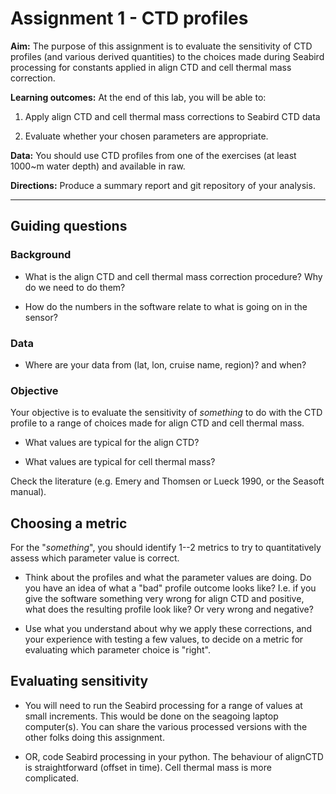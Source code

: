# Assignment 1 - CTD profiles


**Aim:** The purpose of this assignment is to evaluate the sensitivity of CTD profiles (and various derived quantities) to the choices made during Seabird processing for constants applied in align CTD and cell thermal mass correction.

**Learning outcomes:** At the end of this lab, you will be able to:

1. Apply align CTD and cell thermal mass corrections to Seabird CTD data

2. Evaluate whether your chosen parameters are appropriate.

**Data:** You should use CTD profiles from one of the exercises (at least 1000~m water depth) and available in raw.

**Directions:** Produce a summary report and git repository of your analysis.

----
## Guiding questions

### Background

- What is the align CTD and cell thermal mass correction procedure?  Why do we need to do them?

- How do the numbers in the software relate to what is going on in the sensor?

### Data

- Where are your data from (lat, lon, cruise name, region)?  and when?

### Objective

Your objective is to evaluate the sensitivity of *something* to do with the CTD profile to a range of choices made for align CTD and cell thermal mass.

- What values are typical for the align CTD?  

- What values are typical for cell thermal mass?  

Check the literature (e.g. Emery and Thomsen or Lueck 1990, or the Seasoft manual).

## Choosing a metric

For the "*something*", you should identify 1--2 metrics to try to quantitatively assess which parameter value is correct.  

- Think about the profiles and what the parameter values are doing.  Do you have an idea of what a "bad" profile outcome looks like?  I.e. if you give the software something very wrong for align CTD and positive, what does the resulting profile look like?  Or very wrong and negative?

- Use what you understand about why we apply these corrections, and your experience with testing a few values, to decide on a metric for evaluating which parameter choice is "right".

## Evaluating sensitivity

- You will need to run the Seabird processing for a range of values at small increments.  This would be done on the seagoing laptop computer(s).  You can share the various processed versions with the other folks doing this assignment.

- OR, code Seabird processing in your python.  The behaviour of alignCTD is straightforward (offset in time).  Cell thermal mass is more complicated.

